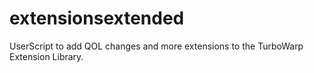 # extensionsextended
UserScript to add QOL changes and more extensions to the TurboWarp Extension Library.
